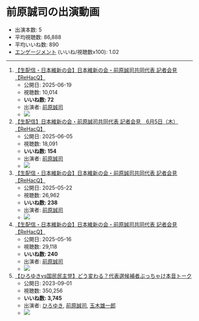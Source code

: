 # 前原誠司の出演動画

- 出演本数: 5
- 平均視聴数: 86,888
- 平均いいね数: 890
- [エンゲージメント](/rehacq_fan/engagement) (いいね/視聴数x100): 1.02


----

1.  [【生配信・日本維新の会】日本維新の会・前原誠司共同代表 記者会見【ReHacQ】](/rehacq_fan/ids/tzaxK8Zi21Q "wikilink")
    -   公開日: 2025-06-19
    -   視聴数: 10,014
    -   **いいね数: 72**
    -   出演者: [前原誠司](/rehacq_fan/people/前原誠司 "wikilink")
    - [![](https://img.youtube.com/vi/tzaxK8Zi21Q/hqdefault.jpg)](https://www.youtube.com/watch?v=tzaxK8Zi21Q)
1.  [【生配信】日本維新の会・前原誠司共同代表 記者会見　6月5日（木）【ReHacQ】](/rehacq_fan/ids/mEcffHdmajE "wikilink")
    -   公開日: 2025-06-05
    -   視聴数: 18,091
    -   **いいね数: 154**
    -   出演者: [前原誠司](/rehacq_fan/people/前原誠司 "wikilink")
    - [![](https://img.youtube.com/vi/mEcffHdmajE/hqdefault.jpg)](https://www.youtube.com/watch?v=mEcffHdmajE)
1.  [【生配信・日本維新の会】日本維新の会・前原誠司共同代表 記者会見【ReHacQ】](/rehacq_fan/ids/yjjlYn1xuEk "wikilink")
    -   公開日: 2025-05-22
    -   視聴数: 26,962
    -   **いいね数: 238**
    -   出演者: [前原誠司](/rehacq_fan/people/前原誠司 "wikilink")
    - [![](https://img.youtube.com/vi/yjjlYn1xuEk/hqdefault.jpg)](https://www.youtube.com/watch?v=yjjlYn1xuEk)
1.  [【生配信・日本維新の会】日本維新の会・前原誠司共同代表 記者会見【ReHacQ】](/rehacq_fan/ids/O54rgioH89w "wikilink")
    -   公開日: 2025-05-16
    -   視聴数: 29,118
    -   **いいね数: 240**
    -   出演者: [前原誠司](/rehacq_fan/people/前原誠司 "wikilink")
    - [![](https://img.youtube.com/vi/O54rgioH89w/hqdefault.jpg)](https://www.youtube.com/watch?v=O54rgioH89w)
1.  [【ひろゆきvs国民民主党】どう変わる？代表選候補者ぶっちゃけ本音トーク](/rehacq_fan/ids/ljAjC80089I "wikilink")
    -   公開日: 2023-09-01
    -   視聴数: 350,256
    -   **いいね数: 3,745**
    -   出演者: [ひろゆき](/rehacq_fan/people/ひろゆき "wikilink"), [前原誠司](/rehacq_fan/people/前原誠司 "wikilink"), [玉木雄一郎](/rehacq_fan/people/玉木雄一郎 "wikilink")
    - [![](https://img.youtube.com/vi/ljAjC80089I/hqdefault.jpg)](https://www.youtube.com/watch?v=ljAjC80089I)
